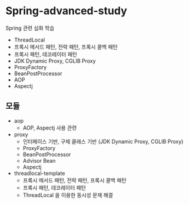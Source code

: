 # Spring-advanced-study

Spring 관련 심화 학습

* ThreadLocal
* 프록시 메서드 패턴, 전략 패턴, 프록시 콜백 패턴
* 프록시 패턴, 데코레이터 패턴
* JDK Dynamic Proxy, CGLIB Proxy
* ProxyFactory
* BeanPostProcessor
* AOP
* Aspectj

## 모듈

* aop
  + AOP, Aspectj 사용 관련
* proxy
  + 인터페이스 기반, 구체 클래스 기반 (JDK Dynamic Proxy, CGLIB Proxy)
  + ProxyFactory
  + BeanPostProcessor
  + Advisor Bean
  + Aspectj
* threadlocal-template
  + 프록시 메서드 패턴, 전략 패턴, 프록시 콜백 패턴
  + 프록시 패턴, 데코레이터 패턴
  + ThreadLocal 을 이용한 동시성 문제 해결
  